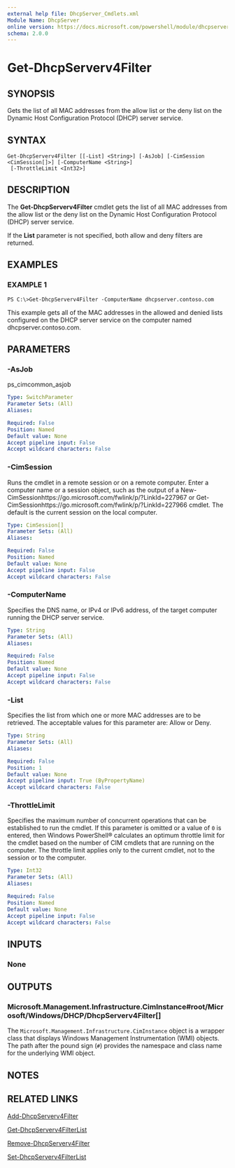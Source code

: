 ```yaml
---
external help file: DhcpServer_Cmdlets.xml
Module Name: DhcpServer
online version: https://docs.microsoft.com/powershell/module/dhcpserver/get-dhcpserverv4filter?view=windowsserver2012-ps&wt.mc_id=ps-gethelp
schema: 2.0.0
---
```


# Get-DhcpServerv4Filter

## SYNOPSIS
Gets the list of all MAC addresses from the allow list or the deny list on the Dynamic Host Configuration Protocol (DHCP) server service.

## SYNTAX

```
Get-DhcpServerv4Filter [[-List] <String>] [-AsJob] [-CimSession <CimSession[]>] [-ComputerName <String>]
 [-ThrottleLimit <Int32>]
```

## DESCRIPTION
The **Get-DhcpServerv4Filter** cmdlet gets the list of all MAC addresses from the allow list or the deny list on the Dynamic Host Configuration Protocol (DHCP) server service.

If the **List** parameter is not specified, both allow and deny filters are returned.

## EXAMPLES

### EXAMPLE 1
```
PS C:\>Get-DhcpServerv4Filter -ComputerName dhcpserver.contoso.com
```

This example gets all of the MAC addresses in the allowed and denied lists configured on the DHCP server service on the computer named dhcpserver.contoso.com.

## PARAMETERS

### -AsJob
ps_cimcommon_asjob

```yaml
Type: SwitchParameter
Parameter Sets: (All)
Aliases: 

Required: False
Position: Named
Default value: None
Accept pipeline input: False
Accept wildcard characters: False
```

### -CimSession
Runs the cmdlet in a remote session or on a remote computer.
Enter a computer name or a session object, such as the output of a New-CimSessionhttps://go.microsoft.com/fwlink/p/?LinkId=227967 or Get-CimSessionhttps://go.microsoft.com/fwlink/p/?LinkId=227966 cmdlet.
The default is the current session on the local computer.

```yaml
Type: CimSession[]
Parameter Sets: (All)
Aliases: 

Required: False
Position: Named
Default value: None
Accept pipeline input: False
Accept wildcard characters: False
```

### -ComputerName
Specifies the DNS name, or IPv4 or IPv6 address, of the target computer running the DHCP server service.

```yaml
Type: String
Parameter Sets: (All)
Aliases: 

Required: False
Position: Named
Default value: None
Accept pipeline input: False
Accept wildcard characters: False
```

### -List
Specifies the list from which one or more MAC addresses are to be retrieved.
The acceptable values for this parameter are: Allow or Deny.

```yaml
Type: String
Parameter Sets: (All)
Aliases: 

Required: False
Position: 1
Default value: None
Accept pipeline input: True (ByPropertyName)
Accept wildcard characters: False
```

### -ThrottleLimit
Specifies the maximum number of concurrent operations that can be established to run the cmdlet.
If this parameter is omitted or a value of `0` is entered, then Windows PowerShell® calculates an optimum throttle limit for the cmdlet based on the number of CIM cmdlets that are running on the computer.
The throttle limit applies only to the current cmdlet, not to the session or to the computer.

```yaml
Type: Int32
Parameter Sets: (All)
Aliases: 

Required: False
Position: Named
Default value: None
Accept pipeline input: False
Accept wildcard characters: False
```

## INPUTS

### None

## OUTPUTS

### Microsoft.Management.Infrastructure.CimInstance#root/Microsoft/Windows/DHCP/DhcpServerv4Filter[]
The `Microsoft.Management.Infrastructure.CimInstance` object is a wrapper class that displays Windows Management Instrumentation (WMI) objects.
The path after the pound sign (`#`) provides the namespace and class name for the underlying WMI object.

## NOTES

## RELATED LINKS

[Add-DhcpServerv4Filter](./Add-DhcpServerv4Filter.md)

[Get-DhcpServerv4FilterList](./Get-DhcpServerv4FilterList.md)

[Remove-DhcpServerv4Filter](./Remove-DhcpServerv4Filter.md)

[Set-DhcpServerv4FilterList](./Set-DhcpServerv4FilterList.md)

